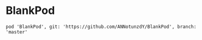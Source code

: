# BlankPod

```
pod 'BlankPod', git: 'https://github.com/ANNotunzdY/BlankPod', branch: 'master'
```
